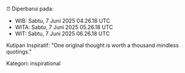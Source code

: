 ⏰ Diperbarui pada:
- WIB: Sabtu, 7 Juni 2025 04.26.18 UTC
- WITA: Sabtu, 7 Juni 2025 05.26.18 UTC
- WIT: Sabtu, 7 Juni 2025 06.26.18 UTC

Kutipan Inspiratif:
"One original thought is worth a thousand mindless quotings."


Kategori: inspirational

